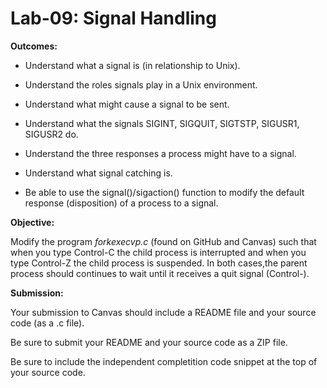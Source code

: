# Lab-09: Signal Handling

**Outcomes:**

- Understand what a signal is (in relationship to Unix).

- Understand the roles signals play in a Unix environment.

- Understand what might cause a signal to be sent.

- Understand what the signals SIGINT, SIGQUIT, SIGTSTP, SIGUSR1, SIGUSR2 do.

- Understand the three responses a process might have to a signal.

- Understand what signal catching is.

- Be able to use the signal()/sigaction() function to modify the default response (disposition) of a process to a signal.

**Objective:** 

Modify the program *forkexecvp.c* (found on GitHub and Canvas) such that when you type Control-C the child process is interrupted and when you type Control-Z the child process is suspended. In both cases,the parent process should continues to wait until it receives a quit signal (Control-\). 

**Submission:**

Your submission to Canvas should include a README file and your source code (as a .c file).

Be sure to submit your README and your source code as a ZIP file.

Be sure to include the independent completition code snippet at the top of your source code.